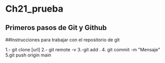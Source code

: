 # Ch21_prueba
Primeros pasos de Git y Github
--- 

##Instrucciones para trabajar con el repositorio de git

1.- git clone [url]
2.- git remote -v
3.-git add .
4. git commit -m "Mensaje"
5.git push origin main
